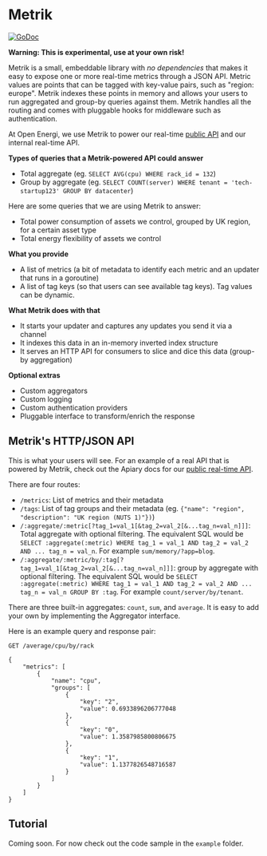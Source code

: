 # Metrik

[![GoDoc](https://godoc.org/github.com/michaelbironneau/metrik?status.svg)](https://godoc.org/github.com/michaelbironneau/metrik)

**Warning: This is experimental, use at your own risk!**

Metrik is a small, embeddable library with *no dependencies* that makes it easy to expose one or more real-time metrics through a JSON API. Metric values are points that can be tagged with key-value pairs, such as "region: europe". Metrik indexes these points in memory and allows your users to run aggregated and group-by queries against them. Metrik handles all the routing and comes with pluggable hooks for middleware such as authentication.

At Open Energi, we use Metrik to power our real-time [public API](https://jsapi.apiary.io/previews/oerealtimeapi/reference) and our internal real-time API.

**Types of queries that a Metrik-powered API could answer**

* Total aggregate (eg. `SELECT AVG(cpu) WHERE rack_id = 132`)
* Group by aggregate (eg. `SELECT COUNT(server) WHERE tenant = 'tech-startup123' GROUP BY datacenter`)

Here are some queries that we are using Metrik to answer:

* Total power consumption of assets we control, grouped by UK region, for a certain asset type
* Total energy flexibility of assets we control

**What you provide**

* A list of metrics (a bit of metadata to identify each metric and an updater that runs in a goroutine)
* A list of tag keys (so that users can see available tag keys). Tag values can be dynamic. 

**What Metrik does with that**

* It starts your updater and captures any updates you send it via a channel
* It indexes this data in an in-memory inverted index structure
* It serves an HTTP API for consumers to slice and dice this data (group-by aggregation)

**Optional extras**

* Custom aggregators
* Custom logging
* Custom authentication providers
* Pluggable interface to transform/enrich the response

## Metrik's HTTP/JSON API

This is what your users will see. For an example of a real API that is powered by Metrik, check out the Apiary docs for our [public real-time API](https://jsapi.apiary.io/previews/oerealtimeapi/reference).

There are four routes:

* `/metrics`: List of metrics and their metadata
* `/tags`: List of tag groups and their metadata (eg. `{"name": "region", "description": "UK region (NUTS 1)"})`)
* `/:aggregate/:metric[?tag_1=val_1[&tag_2=val_2[&...tag_n=val_n]]]`: Total aggregate with optional filtering. The equivalent SQL would be `SELECT :aggregate(:metric) WHERE tag_1 = val_1 AND tag_2 = val_2 AND ... tag_n = val_n`. For example `sum/memory/?app=blog`.
* `/:aggregate/:metric/by/:tag[?tag_1=val_1[&tag_2=val_2[&...tag_n=val_n]]]`: group by aggregate with optional filtering. The equivalent SQL would be `SELECT :aggregate(:metric) WHERE tag_1 = val_1 AND tag_2 = val_2 AND ... tag_n = val_n GROUP BY :tag`. For example `count/server/by/tenant`.

There are three built-in aggregates: `count`, `sum`, and `average`. It is easy to add your own by implementing the Aggregator interface.

Here is an example query and response pair:

```
GET /average/cpu/by/rack

{
    "metrics": [
        {
            "name": "cpu",
            "groups": [
                {
                    "key": "2",
                    "value": 0.6933896206777048
                },
                {
                    "key": "0",
                    "value": 1.3587985800806675
                },
                {
                    "key": "1",
                    "value": 1.1377826548716587
                }
            ]
        }
    ]
}
```

## Tutorial

Coming soon. For now check out the code sample in  the `example` folder.